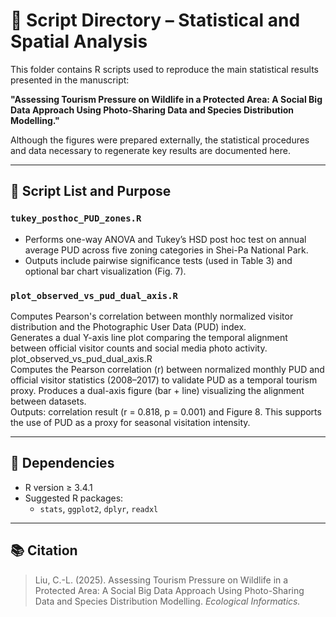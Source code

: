 # 📂 Script Directory – Statistical and Spatial Analysis

This folder contains R scripts used to reproduce the main statistical results presented in the manuscript:

**"Assessing Tourism Pressure on Wildlife in a Protected Area: A Social Big Data Approach Using Photo-Sharing Data and Species Distribution Modelling."**

Although the figures were prepared externally, the statistical procedures and data necessary to regenerate key results are documented here.

---

## 🧪 Script List and Purpose

### `tukey_posthoc_PUD_zones.R`
- Performs one-way ANOVA and Tukey’s HSD post hoc test on annual average PUD across five zoning categories in Shei-Pa National Park.
- Outputs include pairwise significance tests (used in Table 3) and optional bar chart visualization (Fig. 7).

### `plot_observed_vs_pud_dual_axis.R` 
  Computes Pearson's correlation between monthly normalized visitor distribution and the Photographic User Data (PUD) index.  
  Generates a dual Y-axis line plot comparing the temporal alignment between official visitor counts and social media photo activity.  
  plot_observed_vs_pud_dual_axis.R  
  Computes the Pearson correlation (r) between normalized monthly PUD and official visitor statistics (2008–2017) to validate PUD as a temporal tourism proxy.
  Produces a dual-axis figure (bar + line) visualizing the alignment between datasets.  
  Outputs: correlation result (r = 0.818, p = 0.001) and Figure 8.
  This supports the use of PUD as a proxy for seasonal visitation intensity.

---

## 🔧 Dependencies
- R version ≥ 3.4.1
- Suggested R packages:
  - `stats`, `ggplot2`, `dplyr`, `readxl`

---

## 📚 Citation

> Liu, C.-L. (2025). Assessing Tourism Pressure on Wildlife in a Protected Area: A Social Big Data Approach Using Photo-Sharing Data and Species Distribution Modelling. _Ecological Informatics._

